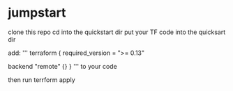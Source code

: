 # jumpstart
clone this repo
cd into the quickstart dir
put your TF code into the quicksart dir

add:
'''
terraform {
  required_version = ">= 0.13"

  backend "remote" {}
}
'''
to your code

then run terrform apply
